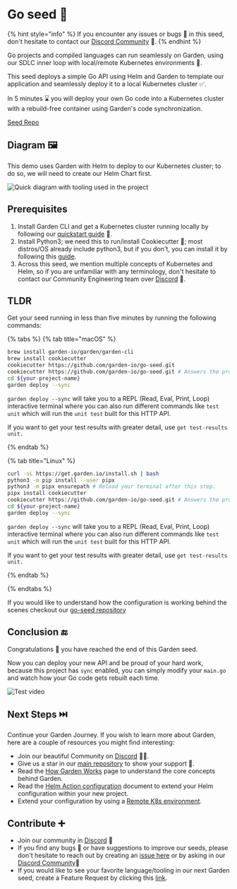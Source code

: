 # Go seed 🌸

{% hint style="info" %}
If you encounter any issues or bugs 🐛 in this seed, don't hesitate to contact our [Discord Community](https://go.garden.io/discord) 🌸.
{% endhint %}

Go projects and compiled languages can run seamlessly on Garden, using our SDLC inner loop with local/remote Kubernetes environments 🍃.

This seed deploys a simple Go API using Helm and Garden to template our application and seamlessly deploy it to a local Kubernetes cluster ✅.

In 5 minutes ⌛ you will deploy your own Go code into a Kubernetes cluster with a rebuild-free container using Garden's code synchronization.

[Seed Repo](https://github.com/garden-io/go-seed)

## Diagram 🖼️

This demo uses Garden with Helm to deploy to our Kubernetes cluster; to do so, we will need to create our Helm Chart first.

![Quick diagram with tooling used in the project](https://ce-content.s3.fr-par.scw.cloud/golang-garden-recipe.png)

## Prerequisites

1. Install Garden CLI and get a Kubernetes cluster running locally by following our [quickstart guide](https://docs.garden.io/basics/quickstart) 🔎.
2. Install Python3; we need this to run/install Cookiecutter 🍪; most distros/OS already include python3, but if you don't, you can install it by following this [guide](https://docs.python-guide.org/starting/installation/#installation-guides).
3. Across this seed, we mention multiple concepts of Kubernetes and Helm, so if you are unfamiliar with any terminology, don't hesitate to contact our Community Engineering team over [Discord](https://go.garden.io/discord) 💭.

## TLDR

Get your seed running in less than five minutes by running the following commands:

{% tabs %}
{% tab title="macOS" %}

````bash
brew install garden-io/garden/garden-cli
brew install cookiecutter
cookiecutter https://github.com/garden-io/go-seed.git
cookiecutter https://github.com/garden-io/go-seed.git # Answers the prompts to get your brand new repository
cd ${your-project-name}
garden deploy --sync
````

`garden deploy --sync` will take you to a REPL (Read, Eval, Print, Loop) interactive terminal where you can also run different commands like `test unit` which will run the `unit test` built for this HTTP API.

If you want to get your test results with greater detail, use `get test-results unit.`

{% endtab %}

{% tab title="Linux" %}

```sh
curl -sL https://get.garden.io/install.sh | bash
python3 -m pip install --user pipx
python3 -m pipx ensurepath # Reload your terminal after this step.
pipx install cookiecutter
cookiecutter https://github.com/garden-io/go-seed.git # Answers the prompts to get your brand new repository
cd ${your-project-name}
garden deploy --sync
```

`garden deploy --sync` will take you to a REPL (Read, Eval, Print, Loop) interactive terminal where you can also run different commands like `test unit` which will run the `unit test` built for this HTTP API.

If you want to get your test results with greater detail, use `get test-results unit.`

{% endtab %}

{% endtabs %}

If you would like to understand how the configuration is working behind the scenes checkout our [go-seed repository](https://github.com/garden-io/go-seed/blob/main/README.md)

## Conclusion 🔚

Congratulations 🎉 you have reached the end of this Garden seed.

Now you can deploy your new API and be proud of your hard work, because this project has `sync` enabled, you can simply modify your `main.go` and watch how your Go code gets rebuilt each time.

![Test video](https://ce-content.s3.fr-par.scw.cloud/garden-go-seed.gif)

## Next Steps ⏭️

Continue your Garden Journey. If you wish to learn more about Garden, here are a couple of resources you might find interesting:

- Join our beautiful Community on [Discord](https://go.garden.io/discord) 👋🏻.
- Give us a star in our [main repository](https://github.com/garden-io/garden) to show your support 💚.
- Read the [How Garden Works](https://docs.garden.io/basics/how-garden-works) page to understand the core concepts behind Garden.
- Read the [Helm Action configuration](https://docs.garden.io/reference/action-types/deploy/helm) document to extend your Helm configuration within your new project.
- Extend your configuration by using a [Remote K8s environment](https://docs.garden.io/kubernetes-plugins/remote-k8s).

## Contribute ➕

- Join our community in [Discord](https://go.garden.io/discord) 🎉
- If you find any bugs 🐛 or have suggestions to improve our seeds, please don't hesitate to reach out by creating an [issue here](https://github.com/garden-io/garden/issues/new?assignees=&labels=&projects=&template=BUG_REPORT.md&title=) or by asking in our [Discord Community](https://go.garden.io/discord)🌸
- If you would like to see your favorite language/tooling in our next Garden seed, create a Feature Request by clicking this [link](https://github.com/garden-io/garden/issues/new?assignees=&labels=feature+request&projects=&template=FEATURE_REQUEST.md&title=%5BFEATURE%5D%3A+).